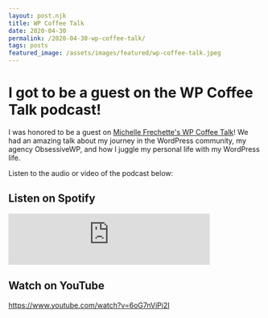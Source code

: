 ```yaml
---
layout: post.njk
title: WP Coffee Talk
date: 2020-04-30
permalink: /2020-04-30-wp-coffee-talk/
tags: posts
featured_image: /assets/images/featured/wp-coffee-talk.jpeg
---
```


# I got to be a guest on the WP Coffee Talk podcast!

I was honored to be a guest on [Michelle Frechette's WP Coffee Talk](https://wpcoffeetalk.com/)! We had an amazing talk about my journey in the WordPress community, my agency ObsessiveWP, and how I juggle my personal life with my WordPress life.

Listen to the audio or video of the podcast below:

## Listen on Spotify

<iframe src="https://creators.spotify.com/pod/show/wpcoffeetalk/embed/episodes/Ep-67-WPCoffeeTalk-Chandler-Weiner-ebro5v/a-a1oo0gc" height="102px" width="400px" frameborder="0" scrolling="no"></iframe>

## Watch on YouTube

https://www.youtube.com/watch?v=6oG7nViPi2I
